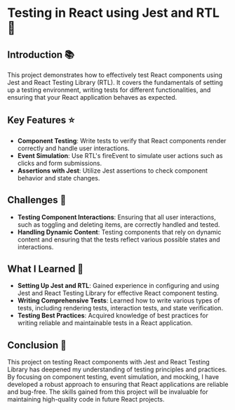 # Testing in React using Jest and RTL 🧪

## Introduction 📚

This project demonstrates how to effectively test React components using Jest and React Testing Library (RTL). It covers the fundamentals of setting up a testing environment, writing tests for different functionalities, and ensuring that your React application behaves as expected.

## Key Features ⭐

- **Component Testing**: Write tests to verify that React components render correctly and handle user interactions.
- **Event Simulation**: Use RTL's fireEvent to simulate user actions such as clicks and form submissions.
- **Assertions with Jest**: Utilize Jest assertions to check component behavior and state changes.

## Challenges 🚧

- **Testing Component Interactions**: Ensuring that all user interactions, such as toggling and deleting items, are correctly handled and tested.
- **Handling Dynamic Content**: Testing components that rely on dynamic content and ensuring that the tests reflect various possible states and interactions.

## What I Learned 📖

- **Setting Up Jest and RTL**: Gained experience in configuring and using Jest and React Testing Library for effective React component testing.
- **Writing Comprehensive Tests**: Learned how to write various types of tests, including rendering tests, interaction tests, and state verification.
- **Testing Best Practices**: Acquired knowledge of best practices for writing reliable and maintainable tests in a React application.

## Conclusion 🎉

This project on testing React components with Jest and React Testing Library has deepened my understanding of testing principles and practices. By focusing on component testing, event simulation, and mocking, I have developed a robust approach to ensuring that React applications are reliable and bug-free. The skills gained from this project will be invaluable for maintaining high-quality code in future React projects.
